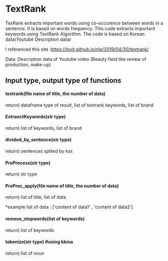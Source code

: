 # TextRank
TexRank extracts important words using co-occurence between words in a sentence. It is based on words frequency.
This code extracts important keywords using TextRank Algorithm. The code is based on Korean data(Youtube Description data)

I referenced this site :https://lovit.github.io/nlp/2019/04/30/textrank/

Data: Description data of Youtube video (Beauty field like review of production, make-up)

<h2>Input type, output type of functions </h2>
<main.py>
<h4>textrank(file name of title, the number of data)</h4>
return) dataframe type of result, list of textrank keywords, list of brand



<h4>ExtranctKeywords(str type)</h4>

return) list of keywords, list of brand

<h4><PreProc.py></h4>
<h4>divided_by_sentence(str type)</h4>


return) sentences splited by kss

<h4>PreProcess(str type)</h4>


return) str type

<h4>PreProc_apply(file name of title, the number of data)</h4>


return) list of title, list of data


*example list of data : ['content of data1' , 'content of data2']

<h4>remove_stopwords(list of keywords)</h4>


return) list of keywords

<h4><textrank.py></h4>
<h4>tokenize(str type) #using kkma</h4>
return) list of noun

